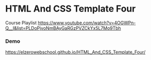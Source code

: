 # HTML And CSS Template Four

Course Playlist https://www.youtube.com/watch?v=4OGWPn-Q__I&list=PLDoPjvoNmBAyGaRGzPVZCkYx5L7Mo9Tbh

### Demo 

https://elzerowebschool.github.io/HTML_And_CSS_Template_Four/
